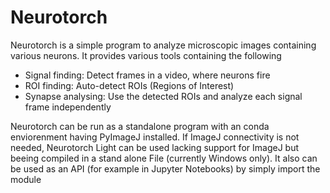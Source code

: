 # Neurotorch
Neurotorch is a simple program to analyze microscopic images containing various neurons. It provides various tools containing the following
* Signal finding: Detect frames in a video, where neurons fire
* ROI finding: Auto-detect ROIs (Regions of Interest)
* Synapse analysing: Use the detected ROIs and analyze each signal frame independently

Neurotorch can be run as a standalone program with an conda enviorenment having PyImageJ installed. If ImageJ connectivity is not needed, Neurotorch Light can be used lacking support for ImageJ but
beeing compiled in a stand alone File (currently Windows only). It also can be used as an API (for example in Jupyter Notebooks) by simply import the module
